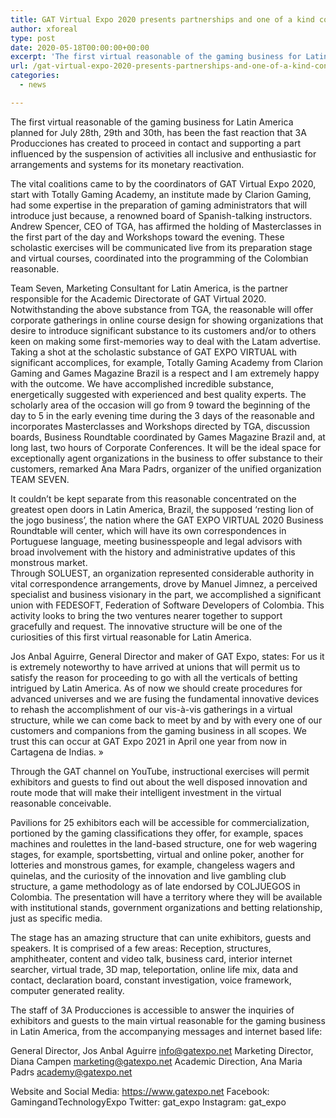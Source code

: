 ```yaml
---
title: GAT Virtual Expo 2020 presents partnerships and one of a kind content
author: xforeal 
type: post
date: 2020-05-18T00:00:00+00:00
excerpt: 'The first virtual reasonable of the gaming business for Latin America booked for July 28th, 29th and 30th, has been the quick reaction that 3A Producciones has created to proceed in contact and supporting an area influenced by the suspension of tasks all inclusive and enthusiastic for arrangements and procedures for its financial reactivation '
url: /gat-virtual-expo-2020-presents-partnerships-and-one-of-a-kind-content/
categories:
  - news

---
```

The first virtual reasonable of the gaming business for Latin America planned for July 28th, 29th and 30th, has been the fast reaction that 3A Producciones has created to proceed in contact and supporting a part influenced by the suspension of activities all inclusive and enthusiastic for arrangements and systems for its monetary reactivation. 

The vital coalitions came to by the coordinators of GAT Virtual Expo 2020, start with Totally Gaming Academy, an institute made by Clarion Gaming, had some expertise in the preparation of gaming administrators that will introduce just because, a renowned board of Spanish-talking instructors. Andrew Spencer, CEO of TGA, has affirmed the holding of Masterclasses in the first part of the day and Workshops toward the evening. These scholastic exercises will be communicated live from its preparation stage and virtual courses, coordinated into the programming of the Colombian reasonable. 

Team Seven, Marketing Consultant for Latin America, is the partner responsible for the Academic Directorate of GAT Virtual 2020. Notwithstanding the above substance from TGA, the reasonable will offer corporate gatherings in online course design for showing organizations that desire to introduce significant substance to its customers and/or to others keen on making some first-memories way to deal with the Latam advertise. Taking a shot at the scholastic substance of GAT EXPO VIRTUAL with significant accomplices, for example, Totally Gaming Academy from Clarion Gaming and Games Magazine Brazil is a respect and I am extremely happy with the outcome. We have accomplished incredible substance, energetically suggested with experienced and best quality experts. The scholarly area of the occasion will go from 9 toward the beginning of the day to 5 in the early evening time during the 3 days of the reasonable and incorporates Masterclasses and Workshops directed by TGA, discussion boards, Business Roundtable coordinated by Games Magazine Brazil and, at long last, two hours of Corporate Conferences. It will be the ideal space for exceptionally agent organizations in the business to offer substance to their customers, remarked Ana Mara Padrs, organizer of the unified organization TEAM SEVEN. 

It couldn&#8217;t be kept separate from this reasonable concentrated on the greatest open doors in Latin America, Brazil, the supposed &#8216;resting lion of the jogo business&#8217;, the nation where the GAT EXPO VIRTUAL 2020 Business Roundtable will center, which will have its own correspondences in Portuguese language, meeting businesspeople and legal advisors with broad involvement with the history and administrative updates of this monstrous market.  
Through SOLUEST, an organization represented considerable authority in vital correspondence arrangements, drove by Manuel Jimnez, a perceived specialist and business visionary in the part, we accomplished a significant union with FEDESOFT, Federation of Software Developers of Colombia. This activity looks to bring the two ventures nearer together to support gracefully and request. The innovative structure will be one of the curiosities of this first virtual reasonable for Latin America. 

Jos Anbal Aguirre, General Director and maker of GAT Expo, states: For us it is extremely noteworthy to have arrived at unions that will permit us to satisfy the reason for proceeding to go with all the verticals of betting intrigued by Latin America. As of now we should create procedures for advanced universes and we are fusing the fundamental innovative devices to rehash the accomplishment of our vis-à-vis gatherings in a virtual structure, while we can come back to meet by and by with every one of our customers and companions from the gaming business in all scopes. We trust this can occur at GAT Expo 2021 in April one year from now in Cartagena de Indias. &#187; 

Through the GAT channel on YouTube, instructional exercises will permit exhibitors and guests to find out about the well disposed innovation and route mode that will make their intelligent investment in the virtual reasonable conceivable. 

Pavilions for 25 exhibitors each will be accessible for commercialization, portioned by the gaming classifications they offer, for example, spaces machines and roulettes in the land-based structure, one for web wagering stages, for example, sportsbetting, virtual and online poker, another for lotteries and monstrous games, for example, changeless wagers and quinelas, and the curiosity of the innovation and live gambling club structure, a game methodology as of late endorsed by COLJUEGOS in Colombia. The presentation will have a territory where they will be available with institutional stands, government organizations and betting relationship, just as specific media. 

The stage has an amazing structure that can unite exhibitors, guests and speakers. It is comprised of a few areas: Reception, structures, amphitheater, content and video talk, business card, interior internet searcher, virtual trade, 3D map, teleportation, online life mix, data and contact, declaration board, constant investigation, voice framework, computer generated reality. 

The staff of 3A Producciones is accessible to answer the inquiries of exhibitors and guests to the main virtual reasonable for the gaming business in Latin America, from the accompanying messages and internet based life: 

General Director, Jos Anbal Aguirre info@gatexpo.net Marketing Director, Diana Campen marketing@gatexpo.net Academic Direction, Ana Maria Padrs academy@gatexpo.net 

Website and Social Media: https://www.gatexpo.net Facebook: GamingandTechnologyExpo Twitter: gat\_expo Instagram: gat\_expo